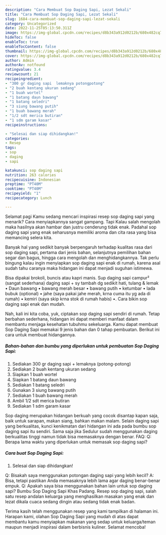 ```yaml
---
description: "Cara Membuat Sop Daging Sapi, Lezat Sekali"
title: "Cara Membuat Sop Daging Sapi, Lezat Sekali"
slug: 1684-cara-membuat-sop-daging-sapi-lezat-sekali
category: Uncategorized
date: 2022-11-25T05:13:50.311Z
image: https://img-global.cpcdn.com/recipes/d8b343a912d0212b/680x482cq70/sop-daging-sapi-foto-resep-utama.jpg
hideToc: false
enableToc: true
enableTocContent: false
thumbnail: https://img-global.cpcdn.com/recipes/d8b343a912d0212b/680x482cq70/sop-daging-sapi-foto-resep-utama.jpg
cover: https://img-global.cpcdn.com/recipes/d8b343a912d0212b/680x482cq70/sop-daging-sapi-foto-resep-utama.jpg
author: Admin
authorAv: notfound
ratingvalue: 3.4
reviewcount: 21
recipeingredient:
- "300 gr daging sapi  lemaknya potongpotong"
- "2 buah kentang ukuran sedang"
- "1 buah wortel"
- "1 batang daun bawang"
- "1 batang seledri"
- "3 siung bawang putih"
- "1 buah bawang merah"
- "1/2 sdt merica butiran"
- "1 sdm garam kasar"
recipeinstructions:

- "Selesai dan siap dihidangkan!"
categories:
- Resep
tags:
- sop
- daging
- sapi

katakunci: sop daging sapi 
nutrition: 263 calories
recipecuisine: Indonesian
preptime: "PT40M"
cooktime: "PT40M"
recipeyield: "1"
recipecategory: Lunch

---
```



Selamat pagi Kamu sedang mencari inspirasi resep sop daging sapi yang menarik? Cara menyiapkannya sangat gampang. Tapi Kalau salah mengolah maka hasilnya akan hambar dan justru cenderung tidak enak. Padahal sop daging sapi yang enak seharusnya memiliki aroma dan cita rasa yang bisa memancing selera kita.


Banyak hal yang sedikit banyak berpengaruh terhadap kualitas rasa dari sop daging sapi, pertama dari jenis bahan, selanjutnya pemilihan bahan segar dan bagus, hingga cara mengolah dan menghidangkannya. Tak perlu bingung kalau ingin menyiapkan sop daging sapi enak di rumah, karena asal sudah tahu caranya maka hidangan ini dapat menjadi suguhan istimewa.

Bisa dipakai brokoli, buncis atau kapri manis. Sup daging sapi campur² (sangat sederhana) daging sapi + sy tambah dg sedikit hati, tulang &amp; lemak • Daun bawang • bawang merah besar • bawang putih • ketumbar • lada bubuk (optional) • jahe (saya pakai jahe merah, krna cuma itu yg ada di rumah) • kemiri (saya skip krna stok di rumah habis) •. Cara bikin sop daging sapi enak dan mudah.


Nah, kali ini kita coba, yuk, ciptakan sop daging sapi sendiri di rumah. Tetap berbahan sederhana, hidangan ini dapat memberi manfaat dalam membantu menjaga kesehatan tubuhmu sekeluarga. Kamu dapat membuat Sop Daging Sapi memakai 9 jenis bahan dan 0 tahap pembuatan. Berikut ini cara untuk membuat hidangannya.

<!--inarticleads1-->

##### Bahan-bahan dan bumbu yang diperlukan untuk pembuatan Sop Daging Sapi:

1. Sediakan 300 gr daging sapi + lemaknya (potong-potong)
1. Sediakan 2 buah kentang ukuran sedang
1. Siapkan 1 buah wortel
1. Siapkan 1 batang daun bawang
1. Sediakan 1 batang seledri
1. Gunakan 3 siung bawang putih
1. Sediakan 1 buah bawang merah
1. Ambil 1/2 sdt merica butiran
1. Sediakan 1 sdm garam kasar


Sop daging merupakan hidangan berkuah yang cocok disantap kapan saja, baik untuk sarapan, makan siang, bahkan makan malam. Selain daging sapi yang berkualitas, kunci kenikmatan dari hidangan ini ada pada bumbu sop daging sapi itu sendiri. Sama saja jika Sedulur sudah menggunakan daging berkualitas tinggi namun tidak bisa memasaknya dengan benar. FAQ: Q: Berapa lama waktu yang diperlukan untuk memasak sop daging sapi? 

<!--inarticleads2-->

##### Cara buat Sop Daging Sapi:


1. Selesai dan siap dihidangkan!

Q: Bisakah saya menggunakan potongan daging sapi yang lebih kecil? A: Bisa, tetapi pastikan Anda memasaknya lebih lama agar daging benar-benar empuk. Q: Apakah saya bisa menggunakan bahan lain untuk sop daging sapi? Bumbu Sop Daging Sapi Khas Padang. Resep sop daging sapi, salah satu resep andalan keluarga yang menghasilkan masakan yang enak dan lezat dikala cuaca sedang dingin atau sedang tidak enak badan. 

Terima kasih telah menggunakan resep yang kami tampilkan di halaman ini. Harapan kami, olahan Sop Daging Sapi yang mudah di atas dapat membantu kamu menyiapkan makanan yang sedap untuk keluarga/teman maupun menjadi inspirasi dalam berbisnis kuliner. Selamat mencoba!
